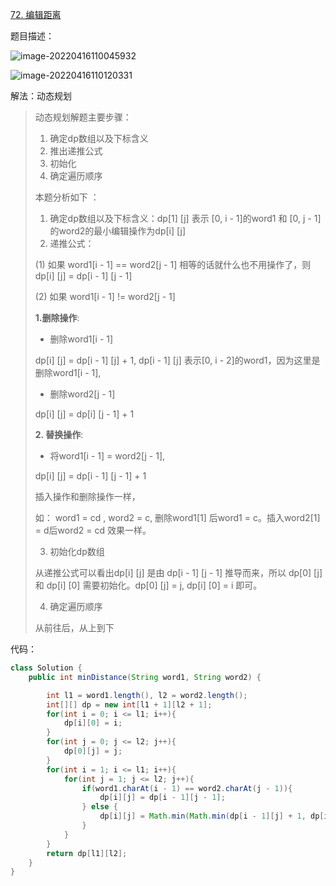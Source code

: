 

[72. 编辑距离](https://leetcode-cn.com/problems/edit-distance/)



题目描述：



![image-20220416110045932](https://raw.githubusercontent.com/biienu/typora-image-location/master/typora-image/202204161100409.png)

![image-20220416110120331](https://raw.githubusercontent.com/biienu/typora-image-location/master/typora-image/202204161101375.png)



解法：动态规划

> 动态规划解题主要步骤：
>
> 1. 确定dp数组以及下标含义
> 2. 推出递推公式
> 3. 初始化
> 4. 确定遍历顺序
>
> 本题分析如下 ：
>
> 1. 确定dp数组以及下标含义：dp[1] [j] 表示 [0, i - 1]的word1 和 [0, j - 1] 的word2的最小编辑操作为dp[i] [j]
> 2. 递推公式：
>
> (1) 如果 word1[i - 1] == word2[j - 1] 相等的话就什么也不用操作了，则dp[i] [j] = dp[i - 1] [j - 1]
>
> (2) 如果 word1[i - 1] != word2[j - 1]
>
> **1.删除操作**:
>
> * 删除word1[i - 1]
>
> dp[i] [j] = dp[i - 1] [j] + 1,   dp[i - 1] [j] 表示[0, i - 2]的word1，因为这里是删除word1[i - 1],
>
> * 删除word2[j - 1]
>
> dp[i] [j] = dp[i] [j - 1] + 1
>
> **2. 替换操作**:
>
> * 将word1[i - 1] = word2[j - 1],
>
> dp[i] [j] = dp[i - 1] [j - 1] + 1
>
> 插入操作和删除操作一样，
>
> 如： word1 = cd , word2 = c,  删除word1[1] 后word1 = c。插入word2[1] = d后word2 = cd   效果一样。
>
> 3. 初始化dp数组
>
> 从递推公式可以看出dp[i] [j] 是由 dp[i - 1] [j - 1] 推导而来，所以 dp[0] [j] 和 dp[i] [0] 需要初始化。dp[0] [j] = j, dp[i] [0] = i 即可。
>
> 4. 确定遍历顺序 
>
> 从前往后，从上到下



代码：

```java
class Solution {
    public int minDistance(String word1, String word2) {

        int l1 = word1.length(), l2 = word2.length();
        int[][] dp = new int[l1 + 1][l2 + 1];
        for(int i = 0; i <= l1; i++){
            dp[i][0] = i;
        }
        for(int j = 0; j <= l2; j++){
            dp[0][j] = j;
        }
        for(int i = 1; i <= l1; i++){
            for(int j = 1; j <= l2; j++){
                if(word1.charAt(i - 1) == word2.charAt(j - 1)){
                    dp[i][j] = dp[i - 1][j - 1];
                } else {
                    dp[i][j] = Math.min(Math.min(dp[i - 1][j] + 1, dp[i][j - 1] + 1), dp[i - 1][ j - 1] + 1);
                }
            }
        }
        return dp[l1][l2];
    }
}
```





